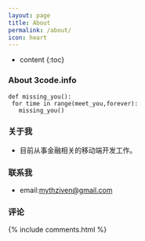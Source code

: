```yaml
---
layout: page
title: About
permalink: /about/
icon: heart
---
```


* content
{:toc}

### About 3code.info
```
def missing_you():
 for time in range(meet_you,forever):
   missing_you()
```

### 关于我

* 目前从事金融相关的移动端开发工作。


### 联系我

* email:[mythziven@gmail.com](mythziven@gmail.com)




### 评论

{% include comments.html %}
